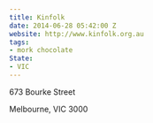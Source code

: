 ```yaml
---
title: Kinfolk
date: 2014-06-28 05:42:00 Z
website: http://www.kinfolk.org.au
tags:
- mork chocolate
State:
- VIC
---
```


673 Bourke Street

Melbourne, VIC 3000
